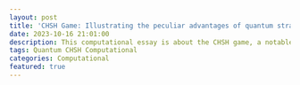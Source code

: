 ```yaml
---
layout: post
title: 'CHSH Game: Illustrating the peculiar advantages of quantum strategies over classical ones'
date: 2023-10-16 21:01:00
description: This computational essay is about the CHSH game, a notable scenario within quantum mechanics, illustrating the peculiar advantages of quantum strategies over classical ones in particular computational contexts. 
tags: Quantum CHSH Computational
categories: Computational
featured: true
---
```


<script crossorigin src="https://unpkg.com/wolfram-notebook-embedder@0.3/dist/wolfram-notebook-embedder.min.js"></script><div id="WNE-div-44d55d35-6d27-4eee-b626-66d03732e2fd"></div><script>WolframNotebookEmbedder.embed("https://www.wolframcloud.com/obj/dfa21318-fadd-49f8-b073-a825377464f1",document.getElementById("WNE-div-44d55d35-6d27-4eee-b626-66d03732e2fd"));</script>

<script src="https://giscus.app/client.js"
        data-repo="ssawarn/ssawarn.github.io"
        data-repo-id="R_kgDOLrNstQ"
        data-category="General"
        data-category-id="DIC_kwDOLrNstc4CekFi"
        data-mapping="pathname"
        data-strict="0"
        data-reactions-enabled="1"
        data-emit-metadata="0"
        data-input-position="bottom"
        data-theme="preferred_color_scheme"
        data-lang="en"
        crossorigin="anonymous"
        async>
</script>